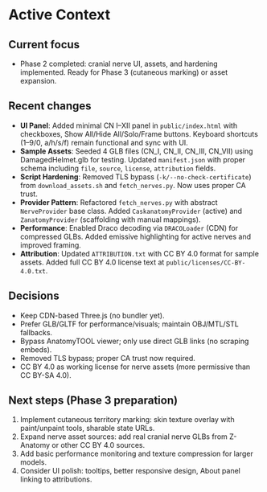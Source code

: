 # Active Context

## Current focus
- Phase 2 completed: cranial nerve UI, assets, and hardening implemented. Ready for Phase 3 (cutaneous marking) or asset expansion.

## Recent changes
- **UI Panel**: Added minimal CN I–XII panel in `public/index.html` with checkboxes, Show All/Hide All/Solo/Frame buttons. Keyboard shortcuts (1–9/0, a/h/s/f) remain functional and sync with UI.
- **Sample Assets**: Seeded 4 GLB files (CN_I, CN_II, CN_III, CN_VII) using DamagedHelmet.glb for testing. Updated `manifest.json` with proper schema including `file`, `source`, `license`, `attribution` fields.
- **Script Hardening**: Removed TLS bypass (`-k/--no-check-certificate`) from `download_assets.sh` and `fetch_nerves.py`. Now uses proper CA trust.
- **Provider Pattern**: Refactored `fetch_nerves.py` with abstract `NerveProvider` base class. Added `CaskanatomyProvider` (active) and `ZanatomyProvider` (scaffolding with manual mappings).
- **Performance**: Enabled Draco decoding via `DRACOLoader` (CDN) for compressed GLBs. Added emissive highlighting for active nerves and improved framing.
- **Attribution**: Updated `ATTRIBUTION.txt` with CC BY 4.0 format for sample assets. Added full CC BY 4.0 license text at `public/licenses/CC-BY-4.0.txt`.

## Decisions
- Keep CDN-based Three.js (no bundler yet).
- Prefer GLB/GLTF for performance/visuals; maintain OBJ/MTL/STL fallbacks.
- Bypass AnatomyTOOL viewer; only use direct GLB links (no scraping embeds).
- Removed TLS bypass; proper CA trust now required.
- CC BY 4.0 as working license for nerve assets (more permissive than CC BY-SA 4.0).

## Next steps (Phase 3 preparation)
1) Implement cutaneous territory marking: skin texture overlay with paint/unpaint tools, sharable state URLs.
2) Expand nerve asset sources: add real cranial nerve GLBs from Z-Anatomy or other CC BY 4.0 sources.
3) Add basic performance monitoring and texture compression for larger models.
4) Consider UI polish: tooltips, better responsive design, About panel linking to attributions.
